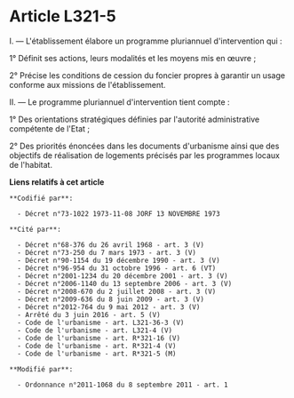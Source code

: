 # Article L321-5

I. ―  L'établissement élabore un programme pluriannuel d'intervention qui :

1° Définit ses actions, leurs modalités et les moyens mis en œuvre ;

2° Précise les conditions de cession du foncier propres à garantir un usage conforme aux missions de l'établissement.

II. ―  Le programme pluriannuel d'intervention tient compte :

1° Des orientations stratégiques définies par l'autorité administrative compétente de l'Etat ;

2° Des priorités énoncées dans les documents d'urbanisme ainsi que des objectifs de réalisation de logements précisés par les
programmes locaux de l'habitat.

**Liens relatifs à cet article**

	**Codifié par**:

	  - Décret n°73-1022 1973-11-08 JORF 13 NOVEMBRE 1973

	**Cité par**:

	  - Décret n°68-376 du 26 avril 1968 - art. 3 (V)
	  - Décret n°73-250 du 7 mars 1973 - art. 3 (V)
	  - Décret n°90-1154 du 19 décembre 1990 - art. 3 (V)
	  - Décret n°96-954 du 31 octobre 1996 - art. 6 (VT)
	  - Décret n°2001-1234 du 20 décembre 2001 - art. 3 (V)
	  - Décret n°2006-1140 du 13 septembre 2006 - art. 3 (V)
	  - Décret n°2008-670 du 2 juillet 2008 - art. 3 (V)
	  - Décret n°2009-636 du 8 juin 2009 - art. 3 (V)
	  - Décret n°2012-764 du 9 mai 2012 - art. 3 (V)
	  - Arrêté du 3 juin 2016 - art. 5 (V)
	  - Code de l'urbanisme - art. L321-36-3 (V)
	  - Code de l'urbanisme - art. L321-4 (V)
	  - Code de l'urbanisme - art. R*321-16 (V)
	  - Code de l'urbanisme - art. R*321-4 (V)
	  - Code de l'urbanisme - art. R*321-5 (M)

	**Modifié par**:

	  - Ordonnance n°2011-1068 du 8 septembre 2011 - art. 1
